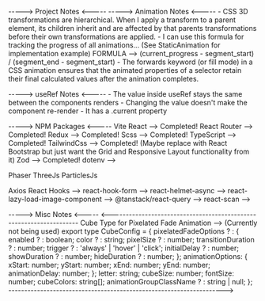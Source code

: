 -----> Project Notes <-----
-----> Animation Notes <-----
    - CSS 3D transformations are hierarchical. When I apply a transform to a parent element, its children inherit and are affected by that parents transformations before their own transformations are applied.
    - I can use this formula for tracking the progress of all animations... (See StaticAnimation for implementation example)
        FORMULA --> (current_progress - segment_start) / (segment_end - segment_start)
    - The forwards keyword (or fill mode) in a CSS animation ensures that the animated properties of a selector retain their final calculated values after the animation completes.

-----> useRef Notes <-----
    - The value inside useRef stays the same between the components renders
    - Changing the value doesn't make the component re-render
    - It has a .current property

-----> NPM Packages <-----
Vite React --> Completed!
React Router --> Completed!
Redux --> Completed!
Scss --> Completed!
TypeScript --> Completed!
TailwindCss --> Completed! (Maybe replace with React Bootstrap but just want the Grid and Responsive Layout functionality from it)
Zod --> Completed!
dotenv -->

Phaser
ThreeJs
ParticlesJs

Axios
React Hooks --> 
react-hook-form --> 
react-helmet-async --> 
react-lazy-load-image-component -->
@tanstack/react-query --> 
react-scan --> 

-----> Misc Notes <-----
<--------------------------------------------------------------------
Cube Type for Pixelated Fade Animation --> (Currently not being used)
export type CubeConfig = {
    pixelatedFadeOptions ? : {
        enabled ? : boolean;
        color ? : string;
        pixelSize ? : number;
        transitionDuration ? : number;
        trigger ? : 'always' | 'hover' | 'click';
        initialDelay ? : number;
        showDuration ? : number;
        hideDuration ? : number;
    };
    animationOptions: {
        xStart: number;
        yStart: number;
        xEnd: number;
        yEnd: number;
        animationDelay: number;
    };
    letter: string;
    cubeSize: number;
    fontSize: number;
    cubeColors: string[];
    animationGroupClassName ? : string | null;
};
-------------------------------------------------------------------->  